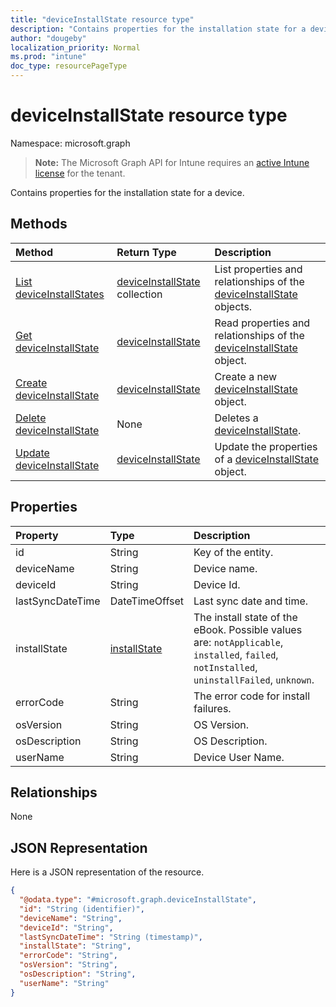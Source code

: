 ```yaml
---
title: "deviceInstallState resource type"
description: "Contains properties for the installation state for a device."
author: "dougeby"
localization_priority: Normal
ms.prod: "intune"
doc_type: resourcePageType
---
```


# deviceInstallState resource type

Namespace: microsoft.graph

> **Note:** The Microsoft Graph API for Intune requires an [active Intune license](https://go.microsoft.com/fwlink/?linkid=839381) for the tenant.

Contains properties for the installation state for a device.

## Methods
|Method|Return Type|Description|
|:---|:---|:---|
|[List deviceInstallStates](../api/intune-books-deviceinstallstate-list.md)|[deviceInstallState](../resources/intune-books-deviceinstallstate.md) collection|List properties and relationships of the [deviceInstallState](../resources/intune-books-deviceinstallstate.md) objects.|
|[Get deviceInstallState](../api/intune-books-deviceinstallstate-get.md)|[deviceInstallState](../resources/intune-books-deviceinstallstate.md)|Read properties and relationships of the [deviceInstallState](../resources/intune-books-deviceinstallstate.md) object.|
|[Create deviceInstallState](../api/intune-books-deviceinstallstate-create.md)|[deviceInstallState](../resources/intune-books-deviceinstallstate.md)|Create a new [deviceInstallState](../resources/intune-books-deviceinstallstate.md) object.|
|[Delete deviceInstallState](../api/intune-books-deviceinstallstate-delete.md)|None|Deletes a [deviceInstallState](../resources/intune-books-deviceinstallstate.md).|
|[Update deviceInstallState](../api/intune-books-deviceinstallstate-update.md)|[deviceInstallState](../resources/intune-books-deviceinstallstate.md)|Update the properties of a [deviceInstallState](../resources/intune-books-deviceinstallstate.md) object.|

## Properties
|Property|Type|Description|
|:---|:---|:---|
|id|String|Key of the entity.|
|deviceName|String|Device name.|
|deviceId|String|Device Id.|
|lastSyncDateTime|DateTimeOffset|Last sync date and time.|
|installState|[installState](../resources/intune-books-installstate.md)|The install state of the eBook. Possible values are: `notApplicable`, `installed`, `failed`, `notInstalled`, `uninstallFailed`, `unknown`.|
|errorCode|String|The error code for install failures.|
|osVersion|String|OS Version.|
|osDescription|String|OS Description.|
|userName|String|Device User Name.|

## Relationships
None

## JSON Representation
Here is a JSON representation of the resource.
<!-- {
  "blockType": "resource",
  "keyProperty": "id",
  "@odata.type": "microsoft.graph.deviceInstallState"
}
-->
``` json
{
  "@odata.type": "#microsoft.graph.deviceInstallState",
  "id": "String (identifier)",
  "deviceName": "String",
  "deviceId": "String",
  "lastSyncDateTime": "String (timestamp)",
  "installState": "String",
  "errorCode": "String",
  "osVersion": "String",
  "osDescription": "String",
  "userName": "String"
}
```





